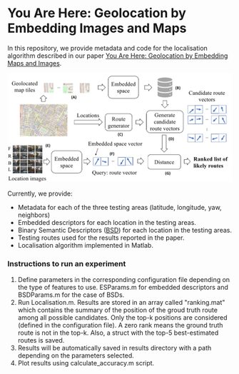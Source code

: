 # You Are Here: Geolocation by Embedding Images and Maps 

In this repository, we provide metadata and code for the localisation algorithm described in our paper [You Are Here: Geolocation by Embedding Maps and Images](https://arxiv.org/abs/1911.08797 "You Are Here: Geolocation by Embedding Maps and Images").

![Alt text](diagram.png?raw=true "Geolocalisation process diagram")

Currently, we provide:
- Metadata for each of the three testing areas (latitude, longitude, yaw, neighbors)
- Embedded descriptors for each location in the testing areas.
- Binary Semantic Descriptors ([BSD](https://arxiv.org/abs/1803.00788 "BSD")) for each location in the testing areas.
- Testing routes used for the results reported in the paper.
- Localisation algorithm implemented in Matlab. 

### Instructions to run an experiment

1. Define parameters in the corresponding configuration file depending on the type of features to use.  ESParams.m for embedded descriptors and BSDParams.m for the case of BSDs.
1. Run Localisation.m. Results are stored in an array called "ranking.mat" which contains the summary of the position of the groud truth route among all possible candidates. Only the top-k positions are considered (defined in the configuration file). A zero rank means the ground truth route is not in the top-k.
Also, a struct with the top-5 best-estimated routes is saved.
1. Results will be automatically saved in results directory with a path depending on the parameters selected.
1. Plot results using calculate_accuracy.m script. 